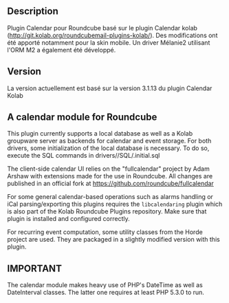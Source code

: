 Description
-----------

Plugin Calendar pour Roundcube basé sur le plugin Calendar kolab (http://git.kolab.org/roundcubemail-plugins-kolab/).
Des modifications ont été apporté notamment pour la skin mobile.
Un driver Mélanie2 utilisant l'ORM M2 a également été développé.


Version
-------

La version actuellement est basé sur la version 3.1.13 du plugin Calendar Kolab


A calendar module for Roundcube
-------------------------------

This plugin currently supports a local database as well as a Kolab groupware
server as backends for calendar and event storage. For both drivers, some
initialization of the local database is necessary. To do so, execute the
SQL commands in drivers/<yourchoice>/SQL/<yourdatabase>.initial.sql

The client-side calendar UI relies on the "fullcalendar" project by Adam Arshaw
with extensions made for the use in Roundcube. All changes are published in
an official fork at https://github.com/roundcube/fullcalendar

For some general calendar-based operations such as alarms handling or iCal
parsing/exporting this plugins requires the `libcalendaring` plugin which
is also part of the Kolab Roundcube Plugins repository. Make sure that plugin
is installed and configured correctly.

For recurring event computation, some utility classes from the Horde project
are used. They are packaged in a slightly modified version with this plugin.


IMPORTANT
---------

The calendar module makes heavy use of PHP's DateTime as well as DateInterval
classes. The latter one requires at least PHP 5.3.0 to run.

